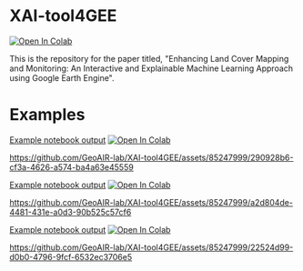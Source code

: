 # XAI-tool4GEE

<a target="_blank" href="https://colab.research.google.com/github/GeoAIR-lab/XAI-tool4GEE/blob/main/ml_landcover_app.ipynb">
  <img src="https://colab.research.google.com/assets/colab-badge.svg" alt="Open In Colab"/>
</a>

This is the repository for the paper titled, "Enhancing Land Cover Mapping and Monitoring: An Interactive and Explainable Machine Learning Approach using Google Earth Engine".

# Examples

<a href="https://github.com/GeoAIR-lab/XAI-tool4GEE/blob/main/examples/Google_sample/example_output_google_samples.ipynb">Example notebook output</a>
<a target="_blank" href="https://colab.research.google.com/github/GeoAIR-lab/XAI-tool4GEE/blob/main/examples/Google_sample/example_output_google_samples.ipynb">
  <img src="https://colab.research.google.com/assets/colab-badge.svg" alt="Open In Colab"/>
</a>

https://github.com/GeoAIR-lab/XAI-tool4GEE/assets/85247999/290928b6-cf3a-4626-a574-ba4a63e45559

<a href="https://github.com/GeoAIR-lab/XAI-tool4GEE/blob/main/examples/Esri/example_output_sample_esri.ipynb">Example notebook output</a>
<a target="_blank" href="https://colab.research.google.com/github/GeoAIR-lab/XAI-tool4GEE/blob/main/examples/Esri/example_output_sample_esri.ipynb">
  <img src="https://colab.research.google.com/assets/colab-badge.svg" alt="Open In Colab"/>
</a>

https://github.com/GeoAIR-lab/XAI-tool4GEE/assets/85247999/a2d804de-4481-431e-a0d3-90b525c57cf6


<a href="https://github.com/GeoAIR-lab/XAI-tool4GEE/blob/main/examples/Dubai/example_output_Dubai.ipynb">Example notebook output</a>
<a target="_blank" href="https://colab.research.google.com/github/GeoAIR-lab/XAI-tool4GEE/blob/main/examples/Dubai/example_output_Dubai.ipynb">
  <img src="https://colab.research.google.com/assets/colab-badge.svg" alt="Open In Colab"/>
</a>

https://github.com/GeoAIR-lab/XAI-tool4GEE/assets/85247999/22524d99-d0b0-4796-9fcf-6532ec3706e5

